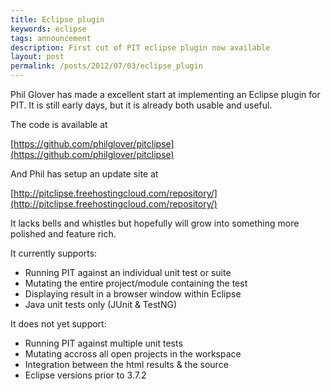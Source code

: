 ```yaml
---
title: Eclipse plugin 
keywords: eclipse
tags: announcement
description: First cut of PIT eclipse plugin now available
layout: post
permalink: /posts/2012/07/03/eclipse_plugin
---
```


Phil Glover has made a excellent start at implementing an Eclipse plugin for PIT. It is still early days, but it is already both usable and useful.

The code is available at

[https://github.com/philglover/pitclipse](https://github.com/philglover/pitclipse)

And Phil has setup an update site at

[http://pitclipse.freehostingcloud.com/repository/](http://pitclipse.freehostingcloud.com/repository/) 

It lacks bells and whistles but hopefully will grow into something more polished and feature rich.

It currently supports:

* Running PIT against an individual unit test or suite
* Mutating the entire project/module containing the test
* Displaying result in a browser window within Eclipse
* Java unit tests only (JUnit & TestNG)

It does not yet support:

* Running PIT against multiple unit tests
* Mutating accross all open projects in the workspace
* Integration between the html results & the source
* Eclipse versions prior to 3.7.2 

 
